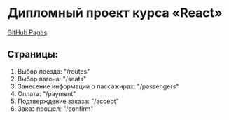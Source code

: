 # Дипломный проект курса «React»

[GitHub Pages](https://edelsid.github.io/diploma/)

## Страницы:

1. Выбор поезда: "/routes"
2. Выбор вагона: "/seats"
3. Занесение информации о пассажирах: "/passengers"
4. Оплата: "/payment"
5. Подтверждение заказа: "/accept"
6. Заказ прошел: "/confirm"